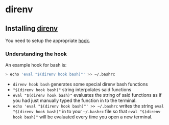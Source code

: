 # direnv

## Installing [direnv](https://direnv.net/)

You need to setup the appropriate [hook](https://direnv.net/docs/hook.html).

### Understanding the hook

An example hook for bash is:

```bash
> echo 'eval "$(direnv hook bash)"' >> ~/.bashrc
```

* `direnv hook bash` generates some special direnv bash functions
* `"$(direnv hook bash)"` string interpolates said functions
* `eval "$(direnv hook bash)"` evaluates the string of said functions as if you had just manually typed the function in to the terminal.
* `echo 'eval "$(direnv hook bash)"' >> ~/.bashrc` writes the string `eval "$(direnv hook bash)"` in to your `~/.bashrc` file so that `eval "$(direnv hook bash)"` will be evaluated every time you open a new terminal.


